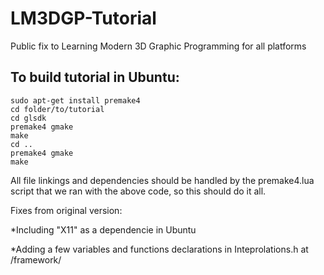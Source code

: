 # LM3DGP-Tutorial
Public fix to Learning Modern 3D Graphic Programming for all platforms

## To build tutorial in Ubuntu:
```
sudo apt-get install premake4
cd folder/to/tutorial
cd glsdk
premake4 gmake
make
cd ..
premake4 gmake
make
```
All file linkings and dependencies should be handled by the premake4.lua script that we ran with the above code, so this should do it all.

Fixes from original version:

*Including "X11" as a dependencie in Ubuntu

*Adding a few variables and functions declarations in Inteprolations.h at /framework/
